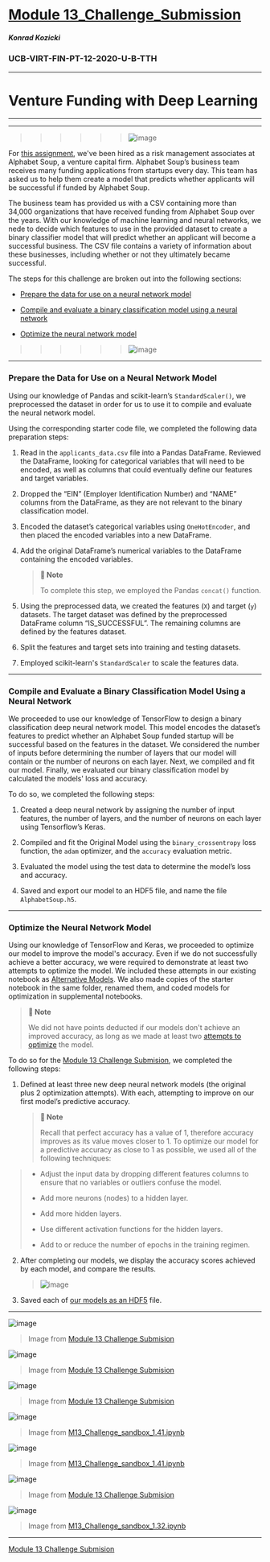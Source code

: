 # [Module 13_Challenge_Submission](https://github.com/sfkonrad/M13_Challenge_Submission/blob/main/M13_Challenge_Submision/M13_Challenge_KonradK_venture_funding_with_deep_learning.ipynb)

##### Konrad Kozicki
### UCB-VIRT-FIN-PT-12-2020-U-B-TTH
---

# Venture Funding with Deep Learning


---
---
>>>>>> ![image](https://github.com/sfkonrad/M13_Challenge_Submission/blob/main/M13_Challenge_Submision/Documentation/Images/M13C_plot_optimizers_loss_00.jpg)







For [this assignment](https://github.com/sfkonrad/M13_Challenge_Submission/blob/main/M13_Challenge_Submision/M13_Challenge_KonradK_venture_funding_with_deep_learning.ipynb), we've been hired as a risk management associates at Alphabet Soup, a venture capital firm. Alphabet Soup’s business team receives many funding applications from startups every day. This team has asked us to help them create a model that predicts whether applicants will be successful if funded by Alphabet Soup.

The business team has provided us with a CSV containing more than 34,000 organizations that have received funding from Alphabet Soup over the years. With our knowledge of machine learning and neural networks, we nede to decide which features to use in the provided dataset to create a binary classifier model that will predict whether an applicant will become a successful business. The CSV file contains a variety of information about these businesses, including whether or not they ultimately became successful.


The steps for this challenge are broken out into the following sections:

* [Prepare the data for use on a neural network model](https://github.com/sfkonrad/M13_Challenge_Submission#prepare-the-data-for-use-on-a-neural-network-model)

* [Compile and evaluate a binary classification model using a neural network](https://github.com/sfkonrad/M13_Challenge_Submission#compile-and-evaluate-a-binary-classification-model-using-a-neural-network)

* [Optimize the neural network model](https://github.com/sfkonrad/M13_Challenge_Submission#optimize-the-neural-network-model)



>>>>>> ![image](https://github.com/sfkonrad/M13_Challenge_Submission/blob/main/M13_Challenge_Submision/Documentation/Images/M13C_plot_metrics_01.jpg) 

---


### Prepare the Data for Use on a Neural Network Model 

Using our knowledge of Pandas and scikit-learn’s `StandardScaler()`, we preprocessed the dataset in order for us to use it to compile and evaluate the neural network model.

Using the corresponding starter code file, we completed the following data preparation steps:

1. Read in the `applicants_data.csv` file into a Pandas DataFrame. Reviewed the DataFrame, looking for categorical variables that will need to be encoded, as well as columns that could eventually define our features and target variables.   

2. Dropped the “EIN” (Employer Identification Number) and “NAME” columns from the DataFrame, as they are not relevant to the binary classification model.
 
3. Encoded the dataset’s categorical variables using `OneHotEncoder`, and then placed the encoded variables into a new DataFrame.

4. Add the original DataFrame’s numerical variables to the DataFrame containing the encoded variables.

    > **📝 Note** 
    >  
    > To complete this step, we employed the Pandas `concat()` function.

5. Using the preprocessed data, we created the features (`X`) and target (`y`) datasets. The target dataset was defined by the preprocessed DataFrame column “IS_SUCCESSFUL”. The remaining columns are defined by the features dataset. 

6. Split the features and target sets into training and testing datasets.

7. Employed scikit-learn's `StandardScaler` to scale the features data.


---

### Compile and Evaluate a Binary Classification Model Using a Neural Network

We proceeded to use our knowledge of TensorFlow to design a binary classification deep neural network model. This model encodes the dataset’s features to predict whether an Alphabet Soup funded startup will be successful based on the features in the dataset. We considered the number of inputs before determining the number of layers that our model will contain or the number of neurons on each layer. Next, we compiled and fit our model. Finally, we evaluated our binary classification model by calculated the models' loss and accuracy. 
 
To do so, we completed the following steps:

1. Created a deep neural network by assigning the number of input features, the number of layers, and the number of neurons on each layer using Tensorflow’s Keras.

2. Compiled and fit the Original Model using the `binary_crossentropy` loss function, the `adam` optimizer, and the `accuracy` evaluation metric.

3. Evaluated the model using the test data to determine the model’s loss and accuracy.

4. Saved and export our model to an HDF5 file, and name the file `AlphabetSoup.h5`. 



---

### Optimize the Neural Network Model

Using our knowledge of TensorFlow and Keras, we proceeded to optimize our model to improve the model's accuracy. Even if we do not successfully achieve a better accuracy, we were required to demonstrate at least two attempts to optimize the model. We included these attempts in our existing notebook as [Alternative Models](https://github.com/sfkonrad/M13_Challenge_Submission/tree/main/M13_Challenge_Submision/Resources). We also made copies of the starter notebook in the same folder, renamed them, and coded models for optimization in supplemental notebooks. 

   > **📝 Note** 
   > 
   > We did not have points deducted if our models don't achieve an improved accuracy, as long as we made at least two [attempts to optimize](https://github.com/sfkonrad/M13_Challenge_Submission/tree/main/M13_Challenge_Submision/Resources/Alt_Models) the model.

To do so for the [Module 13 Challenge Submision](https://github.com/sfkonrad/M13_Challenge_Submission/blob/main/M13_Challenge_Submision/M13_Challenge_KonradK_venture_funding_with_deep_learning.ipynb), we completed the following steps:

1. Defined at least three new deep neural network models (the original plus 2 optimization attempts). With each, attempting to improve on our first model’s predictive accuracy.

    > **📝 Note** 
    >  
    > Recall that perfect accuracy has a value of 1, therefore accuracy improves as its value moves closer to 1. To optimize our model for a predictive accuracy as close to 1 as possible, we used all of the following techniques:
>
> * Adjust the input data by dropping different features columns to ensure that no variables or outliers confuse the model.
>
> * Add more neurons (nodes) to a hidden layer.
>
> * Add more hidden layers.
>
> * Use different activation functions for the hidden layers.
>
> * Add to or reduce the number of epochs in the training regimen.

2. After completing our models, we display the accuracy scores achieved by each model, and compare the results.
    > ![image](https://github.com/sfkonrad/M13_Challenge_Submission/blob/main/M13_Challenge_Submision/Documentation/Images/M13C_baseline_comps_0_000.jpg)


3. Saved each of [our models as an HDF5](https://github.com/sfkonrad/M13_Challenge_Submission/tree/main/M13_Challenge_Submision/Resources) file.

---

![image](https://github.com/sfkonrad/M13_Challenge_Submission/blob/main/M13_Challenge_Submision/Documentation/Images/M13C_plot_optimizers_accuracy_000.jpg)
> Image from [Module 13 Challenge Submision](https://github.com/sfkonrad/M13_Challenge_Submission/blob/main/M13_Challenge_Submision/M13_Challenge_KonradK_venture_funding_with_deep_learning.ipynb)

![image](https://github.com/sfkonrad/M13_Challenge_Submission/blob/main/M13_Challenge_Submision/Documentation/Images/M13C_plot_optimizers_loss_000.jpg)
> Image from [Module 13 Challenge Submision](https://github.com/sfkonrad/M13_Challenge_Submission/blob/main/M13_Challenge_Submision/M13_Challenge_KonradK_venture_funding_with_deep_learning.ipynb)

![image](https://github.com/sfkonrad/M13_Challenge_Submission/blob/main/M13_Challenge_Submision/Documentation/Images/M13C_plot_optimizers_loss_00.jpg)
> Image from [Module 13 Challenge Submision](https://github.com/sfkonrad/M13_Challenge_Submission/blob/main/M13_Challenge_Submision/M13_Challenge_KonradK_venture_funding_with_deep_learning.ipynb)





![image](https://github.com/sfkonrad/M13_Challenge_Submission/blob/main/M13_Challenge_Submision/Documentation/Images/M13C_plot_mean_nodes_loss_01.jpg)
> Image from [M13_Challenge_sandbox_1.41.ipynb](https://github.com/sfkonrad/M13_Challenge_Submission/blob/main/M13_Challenge_Submision/M13_Challenge_sandbox_1.41.ipynb)

![image](https://github.com/sfkonrad/M13_Challenge_Submission/blob/main/M13_Challenge_Submision/Documentation/Images/M13C_plot_mean_nodes_accuracy_01.jpg)
> Image from [M13_Challenge_sandbox_1.41.ipynb](https://github.com/sfkonrad/M13_Challenge_Submission/blob/main/M13_Challenge_Submision/M13_Challenge_sandbox_1.41.ipynb)

![image](https://github.com/sfkonrad/M13_Challenge_Submission/blob/main/M13_Challenge_Submision/Documentation/Images/M13C_plot_optimizers_accuracy_01.jpg)
> Image from [Module 13 Challenge Submision](https://github.com/sfkonrad/M13_Challenge_Submission/blob/main/M13_Challenge_Submision/M13_Challenge_KonradK_venture_funding_with_deep_learning.ipynb)

![image](https://github.com/sfkonrad/M13_Challenge_Submission/blob/main/M13_Challenge_Submision/Documentation/Images/M13C_plot_metrics_01.jpg)
> Image from [M13_Challenge_sandbox_1.32.ipynb](https://github.com/sfkonrad/M13_Challenge_Submission/blob/main/M13_Challenge_Submision/M13_Challenge_sandbox_1.32.ipynb)



---

[Module 13 Challenge Submision](https://github.com/sfkonrad/M13_Challenge_Submission/blob/main/M13_Challenge_Submision/M13_Challenge_KonradK_venture_funding_with_deep_learning.ipynb)